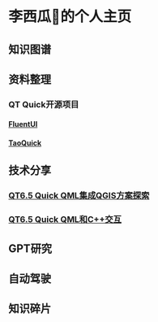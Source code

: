 # 李西瓜🍉的个人主页

## 知识图谱

## 资料整理
### QT Quick开源项目
#### [FluentUI](https://github.com/zhuzichu520/FluentUI)
#### [TaoQuick](https://github.com/jaredtao/TaoQuick)

## 技术分享
### [QT6.5 Quick QML集成QGIS方案探索](./tech-share/how-to-integrate-qml-qgis.md)
### [QT6.5 Quick QML和C++交互](./tech-share/qml-c++-data-exchange.md)

## GPT研究

## 自动驾驶

## 知识碎片

